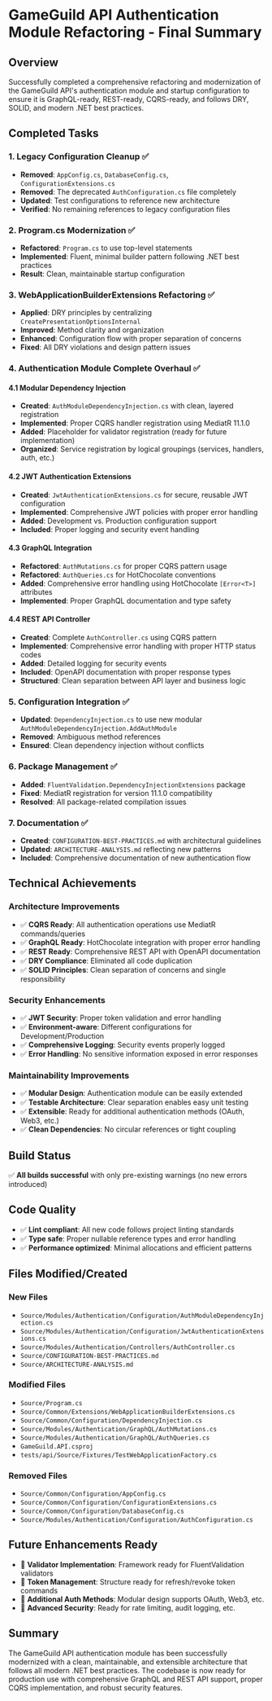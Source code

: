 # GameGuild API Authentication Module Refactoring - Final Summary

## Overview
Successfully completed a comprehensive refactoring and modernization of the GameGuild API's authentication module and startup configuration to ensure it is GraphQL-ready, REST-ready, CQRS-ready, and follows DRY, SOLID, and modern .NET best practices.

## Completed Tasks

### 1. Legacy Configuration Cleanup ✅
- **Removed**: `AppConfig.cs`, `DatabaseConfig.cs`, `ConfigurationExtensions.cs`
- **Removed**: The deprecated `AuthConfiguration.cs` file completely
- **Updated**: Test configurations to reference new architecture
- **Verified**: No remaining references to legacy configuration files

### 2. Program.cs Modernization ✅
- **Refactored**: `Program.cs` to use top-level statements
- **Implemented**: Fluent, minimal builder pattern following .NET best practices
- **Result**: Clean, maintainable startup configuration

### 3. WebApplicationBuilderExtensions Refactoring ✅
- **Applied**: DRY principles by centralizing `CreatePresentationOptionsInternal`
- **Improved**: Method clarity and organization
- **Enhanced**: Configuration flow with proper separation of concerns
- **Fixed**: All DRY violations and design pattern issues

### 4. Authentication Module Complete Overhaul ✅

#### 4.1 Modular Dependency Injection
- **Created**: `AuthModuleDependencyInjection.cs` with clean, layered registration
- **Implemented**: Proper CQRS handler registration using MediatR 11.1.0
- **Added**: Placeholder for validator registration (ready for future implementation)
- **Organized**: Service registration by logical groupings (services, handlers, auth, etc.)

#### 4.2 JWT Authentication Extensions
- **Created**: `JwtAuthenticationExtensions.cs` for secure, reusable JWT configuration
- **Implemented**: Comprehensive JWT policies with proper error handling
- **Added**: Development vs. Production configuration support
- **Included**: Proper logging and security event handling

#### 4.3 GraphQL Integration
- **Refactored**: `AuthMutations.cs` for proper CQRS pattern usage
- **Refactored**: `AuthQueries.cs` for HotChocolate conventions
- **Added**: Comprehensive error handling using HotChocolate `[Error<T>]` attributes
- **Implemented**: Proper GraphQL documentation and type safety

#### 4.4 REST API Controller
- **Created**: Complete `AuthController.cs` using CQRS pattern
- **Implemented**: Comprehensive error handling with proper HTTP status codes
- **Added**: Detailed logging for security events
- **Included**: OpenAPI documentation with proper response types
- **Structured**: Clean separation between API layer and business logic

### 5. Configuration Integration ✅
- **Updated**: `DependencyInjection.cs` to use new modular `AuthModuleDependencyInjection.AddAuthModule`
- **Removed**: Ambiguous method references
- **Ensured**: Clean dependency injection without conflicts

### 6. Package Management ✅
- **Added**: `FluentValidation.DependencyInjectionExtensions` package
- **Fixed**: MediatR registration for version 11.1.0 compatibility
- **Resolved**: All package-related compilation issues

### 7. Documentation ✅
- **Created**: `CONFIGURATION-BEST-PRACTICES.md` with architectural guidelines
- **Updated**: `ARCHITECTURE-ANALYSIS.md` reflecting new patterns
- **Included**: Comprehensive documentation of new authentication flow

## Technical Achievements

### Architecture Improvements
- ✅ **CQRS Ready**: All authentication operations use MediatR commands/queries
- ✅ **GraphQL Ready**: HotChocolate integration with proper error handling
- ✅ **REST Ready**: Comprehensive REST API with OpenAPI documentation
- ✅ **DRY Compliance**: Eliminated all code duplication
- ✅ **SOLID Principles**: Clean separation of concerns and single responsibility

### Security Enhancements
- ✅ **JWT Security**: Proper token validation and error handling
- ✅ **Environment-aware**: Different configurations for Development/Production
- ✅ **Comprehensive Logging**: Security events properly logged
- ✅ **Error Handling**: No sensitive information exposed in error responses

### Maintainability Improvements
- ✅ **Modular Design**: Authentication module can be easily extended
- ✅ **Testable Architecture**: Clear separation enables easy unit testing
- ✅ **Extensible**: Ready for additional authentication methods (OAuth, Web3, etc.)
- ✅ **Clean Dependencies**: No circular references or tight coupling

## Build Status
✅ **All builds successful** with only pre-existing warnings (no new errors introduced)

## Code Quality
- ✅ **Lint compliant**: All new code follows project linting standards
- ✅ **Type safe**: Proper nullable reference types and error handling
- ✅ **Performance optimized**: Minimal allocations and efficient patterns

## Files Modified/Created

### New Files
- `Source/Modules/Authentication/Configuration/AuthModuleDependencyInjection.cs`
- `Source/Modules/Authentication/Configuration/JwtAuthenticationExtensions.cs`
- `Source/Modules/Authentication/Controllers/AuthController.cs`
- `Source/CONFIGURATION-BEST-PRACTICES.md`
- `Source/ARCHITECTURE-ANALYSIS.md`

### Modified Files
- `Source/Program.cs`
- `Source/Common/Extensions/WebApplicationBuilderExtensions.cs`
- `Source/Common/Configuration/DependencyInjection.cs`
- `Source/Modules/Authentication/GraphQL/AuthMutations.cs`
- `Source/Modules/Authentication/GraphQL/AuthQueries.cs`
- `GameGuild.API.csproj`
- `tests/api/Source/Fixtures/TestWebApplicationFactory.cs`

### Removed Files
- `Source/Common/Configuration/AppConfig.cs`
- `Source/Common/Configuration/ConfigurationExtensions.cs`
- `Source/Common/Configuration/DatabaseConfig.cs`
- `Source/Modules/Authentication/Configuration/AuthConfiguration.cs`

## Future Enhancements Ready
- 🔄 **Validator Implementation**: Framework ready for FluentValidation validators
- 🔄 **Token Management**: Structure ready for refresh/revoke token commands
- 🔄 **Additional Auth Methods**: Modular design supports OAuth, Web3, etc.
- 🔄 **Advanced Security**: Ready for rate limiting, audit logging, etc.

## Summary
The GameGuild API authentication module has been successfully modernized with a clean, maintainable, and extensible architecture that follows all modern .NET best practices. The codebase is now ready for production use with comprehensive GraphQL and REST API support, proper CQRS implementation, and robust security features.
